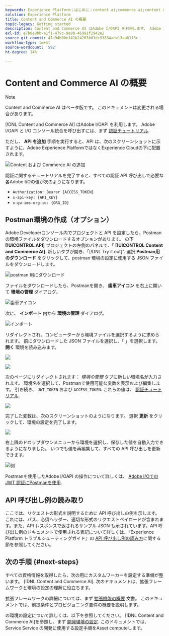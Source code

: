 ```yaml
---
keywords: Experience Platform；はじめに；content ai;commerce ai;content and commerce ai
solution: Experience Platform
title: Content and Commerce AI の概要
topic-legacy: Getting started
description: Content and Commerce AI はAdobe I/OAPI を利用します。 Adobe I/OAPI と I/O コンソール統合を呼び出すには、まず認証に関するチュートリアルを完了する必要があります。
exl-id: e7b0e9bb-a1f1-479c-9e9b-46991f2942e2
source-git-commit: 47a94b00e141b24203b01dc93834aee13aa6113c
workflow-type: tm+mt
source-wordcount: '592'
ht-degree: 14%

---
```


# Content and Commerce AI の概要

>[!NOTE]
>
>Content and Commerce AI はベータ版です。 このドキュメントは変更される場合があります。

[!DNL Content and Commerce AI] はAdobe I/OAPI を利用します。 Adobe I/OAPI と I/O コンソール統合を呼び出すには、まず [認証チュートリアル](https://experienceleague.adobe.com/docs/experience-platform/landing/platform-apis/api-authentication.html?lang=ja).

ただし、 **API を追加** 手順を実行すると、API は、次のスクリーンショットに示すように、Adobe Experience PlatformではなくExperience Cloudの下に配置されます。

![Content および Commerce AI の追加](./images/add-api.png)

認証に関するチュートリアルを完了すると、すべての認証 API 呼び出しで必要な各Adobe I/Oの値が次のようになります。

- `Authorization: Bearer {ACCESS_TOKEN}`
- `x-api-key: {API_KEY}`
- `x-gw-ims-org-id: {ORG_ID}`

## Postman環境の作成（オプション）

Adobe Developerコンソール内でプロジェクトと API を設定したら、Postmanの環境ファイルをダウンロードするオプションがあります。 の下 **[!UICONTROL API]** プロジェクトの左側のパネルで、「 **[!UICONTROL Content and Commerce AI]**. 新しいタブが開き、「[!DNL Try it out]&quot;. 選択 **Postman用のダウンロード** をクリックして、postman 環境の設定に使用する JSON ファイルをダウンロードします。

![postman 用にダウンロード](./images/add-to-postman.png)

ファイルをダウンロードしたら、Postmanを開き、 **歯車アイコン** を右上に開いて **環境の管理** ダイアログ。

![歯車アイコン](./images/select-gear-icon.png)

次に、 **インポート** 内から **環境の管理** ダイアログ。

![インポート](./images/import.png)

リダイレクトされ、コンピューターから環境ファイルを選択するように求められます。 前にダウンロードした JSON ファイルを選択し、「 」を選択します。 **開く** 環境を読み込みます。

![](./images/choose-your-file.png)

![](./images/click-open.png)

次のページにリダイレクトされます： *環境の管理* タブに新しい環境名が入力されます。 環境名を選択して、Postmanで使用可能な変数を表示および編集します。 引き続き、 `JWT_TOKEN` および `ACCESS_TOKEN`. これらの値は、 [認証チュートリアル](https://www.adobe.com/go/platform-api-authentication-en).

![](./images/re-direct.png)

完了した変数は、次のスクリーンショットのようになります。 選択 **更新** をクリックして、環境の設定を完了します。

![](./images/final-environment.png)

右上隅のドロップダウンメニューから環境を選択し、保存した値を自動入力できるようになりました。 いつでも値を再編集して、すべての API 呼び出しを更新できます。

![例](./images/select-environment.png)

Postmanを使用したAdobe I/OAPI の操作について詳しくは、 [Adobe I/Oでの JWT 認証にPostmanを使用](https://medium.com/adobetech/using-postman-for-jwt-authentication-on-adobe-i-o-7573428ffe7f).

## API 呼び出し例の読み取り

ここでは、リクエストの形式を説明するために API 呼び出しの例を示します。これには、パス、必須ヘッダー、適切な形式のリクエストペイロードが含まれます。また、API レスポンスで返されるサンプル JSON も示されています。API 呼び出し例のドキュメントで使用される表記について詳しくは、『Experience Platform トラブルシューティングガイド』の [API 呼び出し例の読み方](../../landing/troubleshooting.md)に関する節を参照してください。

## 次の手順 {#next-steps}

すべての資格情報を取得したら、次の用にカスタムワーカーを設定する準備が整います。 [!DNL Content and Commerce AI]. 次のドキュメントは、拡張フレームワークと環境の設定の理解に役立ちます。

拡張フレームワークの詳細については、まず [拡張機能の概要](https://experienceleague.adobe.com/docs/asset-compute/using/extend/understand-extensibility.html?lang=ja) 文書。 このドキュメントでは、前提条件とプロビジョニング要件の概要を説明します。

の環境の設定について詳しくは、以下を参照してください。 [!DNL Content and Commerce AI]を参照し、まず [開発環境の設定](https://experienceleague.adobe.com/docs/asset-compute/using/extend/setup-environment.html). このドキュメントでは、Service Service の開発に使用する設定手順をAsset computeします。
